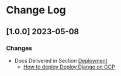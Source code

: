 # Change Log

## [1.0.0] 2023-05-08
### Changes 

- Docs Delivered in Section [Deployment](https://docs.appseed.us/deployment/)
  - [How to deploy Deploy Django on GCP](https://docs.appseed.us/deployment/google-cloud-platform/django/)
